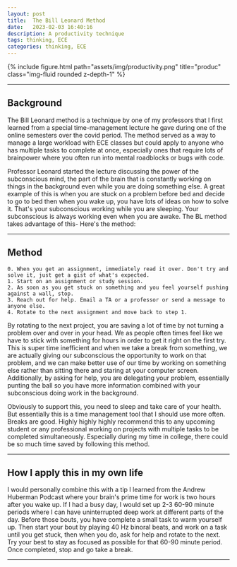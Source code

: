 ```yaml
---
layout: post
title:  The Bill Leonard Method
date:   2023-02-03 16:40:16
description: A productivity technique 
tags: thinking, ECE
categories: thinking, ECE
---
```

<div class="container">
    <div class="row">
        <div class="col-sm mt-3 mt-md-0">
            {% include figure.html path="assets/img/productivity.png" title="produc" class="img-fluid rounded z-depth-1" %}
        </div>
    </div>
</div>

_________________


## Background

The Bill Leonard method is a technique by one of my professors that I first learned from a special time-management lecture he gave during one of the online semesters over the covid period.  The method served as a way to manage a large workload with ECE classes but could apply to anyone who has multiple tasks to complete at once, especially ones that require lots of brainpower where you often run into mental roadblocks or bugs with code. 

Professor Leonard started the lecture discussing the power of the subconscious mind, the part of the brain that is constantly working on things in the background even while you are doing something else. A great example of this is when you are stuck on a problem before bed and decide to go to bed then when you wake up, you have lots of ideas on how to solve it. That's your subconscious working while you are sleeping. Your subconscious is always working even when you are awake. The BL method takes advantage of this- Here's the method:

_________________


## Method


	0. When you get an assignment, immediately read it over. Don't try and solve it, just get a gist of what's expected.
	1. Start on an assignment or study session.
	2. As soon as you get stuck on something and you feel yourself pushing against a wall, stop. 
	3. Reach out for help. Email a TA or a professor or send a message to anyone else. 
	4. Rotate to the next assignment and move back to step 1. 

By rotating to the next project, you are saving a lot of time by not turning a problem over and over in your head. We as people often times feel like we have to stick with something for hours in order to get it right on the first try. This is super time inefficient and when we take a break from something, we are actually giving our subconscious the opportunity to work on that problem, and we can make better use of our time by working on something else rather than sitting there and staring at your computer screen. Additionally, by asking for help, you are delegating your problem, essentially punting the ball so you have more information combined with your subconscious doing work in the background. 

Obviously to support this, you need to sleep and take care of your health. But essentially this is a time management tool that I should use more often. Breaks are good. Highly highly highly recommend this to any upcoming student or any professional working on projects with multiple tasks to be completed simultaneously. Especially during my time in college, there could be so much time saved by following this method.  

_________________


## How I apply this in my own life

I would personally combine this with a tip I learned from the Andrew Huberman Podcast where your brain's prime time for work is two hours after you wake up. If I had a busy day, I would set up 2-3 60-90 minute periods where I can have uninterrupted deep work at different parts of the day. Before those bouts, you have complete a small task to warm yourself up. Then start your bout by playing 40 Hz binoral beats, and work on a task until you get stuck, then when you do, ask for help and rotate to the next. Try your best to stay as focused as possible for that 60-90 minute period. Once completed, stop and go take a break. 

_________________

